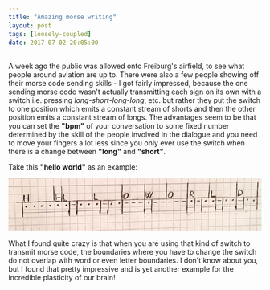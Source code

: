 ```yaml
---
title: "Amazing morse writing"
layout: post
tags: [loosely-coupled]
date: 2017-07-02 20:05:00
---
```


A week ago the public was allowed onto Freiburg's airfield, to see
what people around aviation are up to. There were also a few people
showing off their morse code sending skills - I got fairly impressed,
because the one sending morse code wasn't actually transmitting each sign on its own with a switch i.e. pressing _long-short-long-long_, etc. but rather they put the switch to one position which emits a constant stream of shorts and then the other position emits a constant stream of longs. The advantages seem to be that you can set the __"bpm"__ of your conversation to some fixed number determined by the skill of the people involved in the dialogue and you need to move your fingers a lot less since you only ever use the switch when there is a change between __"long"__ and __"short"__.

Take this __"hello world"__ as an example:

![](/assets/hello-world-morse.JPG)

What I found quite crazy is that when you are using that kind of switch to transmit morse code, the boundaries where you have to change the switch do not overlap with word or even letter boundaries. I don't know about you, but I found that pretty impressive and is yet another example for the incredible plasticity of our brain!